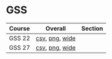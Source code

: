 # GSS

| Course | Overall | Section |
| ------ | ------- | ------- |
| GSS 22 | [csv](https://github.com/UCSD-Historical-Enrollment-Data/2023Winter/blob/main/overall/GSS%2022.csv), [png](https://raw.githubusercontent.com/UCSD-Historical-Enrollment-Data/2023Winter/main/plot_overall/GSS%2022.png), [wide](https://raw.githubusercontent.com/UCSD-Historical-Enrollment-Data/2023Winter/main/plot_overall_wide/GSS%2022.png) |  |
| GSS 27 | [csv](https://github.com/UCSD-Historical-Enrollment-Data/2023Winter/blob/main/overall/GSS%2027.csv), [png](https://raw.githubusercontent.com/UCSD-Historical-Enrollment-Data/2023Winter/main/plot_overall/GSS%2027.png), [wide](https://raw.githubusercontent.com/UCSD-Historical-Enrollment-Data/2023Winter/main/plot_overall_wide/GSS%2027.png) |  |
